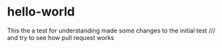 # hello-world
This the a test for understanding 
made some changes to the initial test
/// and try to see how pull request works
